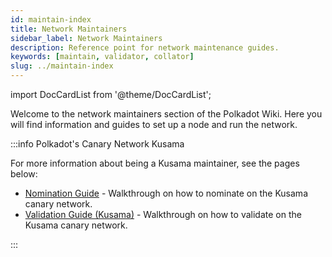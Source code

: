 ```yaml
---
id: maintain-index
title: Network Maintainers
sidebar_label: Network Maintainers
description: Reference point for network maintenance guides.
keywords: [maintain, validator, collator]
slug: ../maintain-index
---
```


import DocCardList from '@theme/DocCardList';

Welcome to the network maintainers section of the Polkadot Wiki. Here you will find information and
guides to set up a node and run the network.

<DocCardList />

:::info Polkadot's Canary Network Kusama

For more information about being a Kusama maintainer, see the pages below:

- [Nomination Guide](../learn/learn-nominator.md) - Walkthrough on how to nominate on the Kusama
  canary network.
- [Validation Guide (Kusama)](kusama/maintain-guides-how-to-validate-kusama.md) - Walkthrough on how
  to validate on the Kusama canary network.

:::
